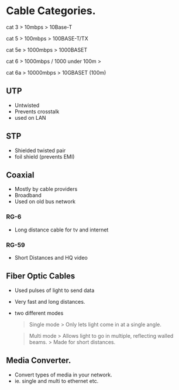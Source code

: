 # Cable Categories. 


cat 3 > 10mbps > 10Base-T

cat 5 > 100mbps > 100BASE-T/TX

cat 5e > 1000mbps > 1000BASET

cat 6 > 1000mbps / 1000 under 100m > 

cat 6a > 10000mbps > 10GBASET (100m)

## UTP
- Untwisted
- Prevents crosstalk 
- used on LAN

## STP
- Shielded twisted pair
- foil shield (prevents EMI)

## Coaxial
- Mostly by cable providers
- Broadband
- Used on old bus network

### RG-6 
- Long distance cable for tv and internet

### RG-59
- Short Distances and HQ video

## Fiber Optic Cables
- Used pulses of light to send data
- Very fast and long distances. 
- two different modes

    > Single mode
        > Only lets light come in at a single angle. 

    > Multi mode
        > Allows light to go in multiple, reflecting walled beams.
        > Made for short distances. 

## Media Converter. 

- Convert types of  media in your network.
- ie. single and multi to ethernet etc. 

